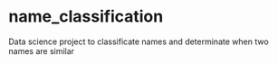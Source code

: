 # name_classification
Data science project to classificate names and determinate when two names are similar
